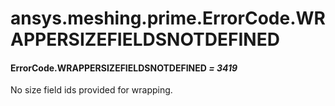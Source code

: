 <a id="ansys-meshing-prime-errorcode-wrappersizefieldsnotdefined"></a>

# ansys.meshing.prime.ErrorCode.WRAPPERSIZEFIELDSNOTDEFINED

<a id="ansys.meshing.prime.ErrorCode.WRAPPERSIZEFIELDSNOTDEFINED"></a>

#### ErrorCode.WRAPPERSIZEFIELDSNOTDEFINED *= 3419*

No size field ids provided for wrapping.

<!-- !! processed by numpydoc !! -->
